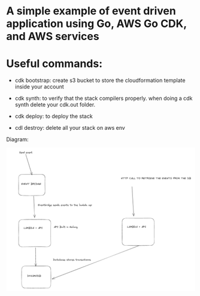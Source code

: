 
# A simple example of event driven application using Go, AWS Go CDK, and AWS services

# Useful commands:

- cdk bootstrap: create s3 bucket to store the cloudformation template inside your account

- cdk synth: to verify that the stack compilers properly. when doing a cdk synth delete your cdk.out folder.

- cdk deploy: to deploy the stack

- cdl destroy: delete all your stack on aws env



Diagram: 

![Alt text](image.png)